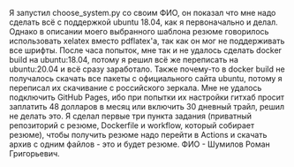 Я запустил choose_system.py со своим ФИО, он показал что мне надо сделать всё с поддержкой ubuntu 18.04, как я первоначально и делал. Однако в описании моего выбранного шаблона резюме говорилось использовать xelatex вместо pdflatex'а, так как он мог не поддерживать все шрифты. После часа попыток, мне так и не удалось сделать docker build на ubuntu:18.04, потому я решил всё же переписать на ubuntu:20.04 и всё сразу заработало.
Также почему-то в docker build не получалось скачать все пакеты с официального сайта ubuntu, потому я переписал их скачивание с российского зеркала.
Мне не удалось подключить GitHub Pages, ибо при попытки их настройки гитхаб просит заплатить 48 долларов в месяц или включить 30 дневный трайл, решил не делать это.
Я сделал первые три пункта задания (приватный репозиторий с резюме, Dockerfile и workflow, который собирает резюме), чтобы получить резюме надо перейти в Actions и скачать архив с одним файлов - это и будет резюме.
ФИО - Шумилов Роман Григорьевич.
